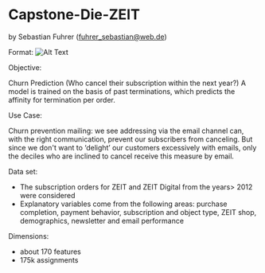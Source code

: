 # Capstone-Die-ZEIT

by Sebastian Fuhrer (fuhrer_sebastian@web.de)

Format: ![Alt Text](https://miro.medium.com/max/700/1*WqId29D5dN_8DhiYQcHa2w.png)

Objective:

Churn Prediction (Who cancel their subscription within the next year?)
A model is trained on the basis of past terminations, which predicts the affinity for termination per order.

Use Case:

Churn prevention mailing: we see addressing via the email channel can, with the right communication, prevent our subscribers from canceling. 
But since we don't want to ‘delight’ our customers excessively with emails, only the deciles who are inclined to cancel receive this measure by email.

Data set: 

 - The subscription orders for ZEIT and ZEIT Digital from the years> 2012 were considered
 - Explanatory variables come from the following areas: purchase completion, payment behavior, subscription and object type, ZEIT shop, demographics, newsletter and email performance

Dimensions:

- about 170 features
- 175k assignments
